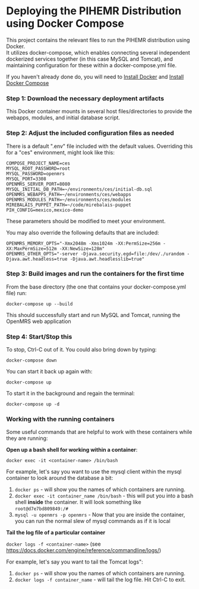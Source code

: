 # Deploying the PIHEMR Distribution using Docker Compose

This project contains the relevant files to run the PIHEMR distribution using Docker.  
It utilizes docker-compose, which enables connecting several independent
dockerized services together (in this case MySQL and Tomcat), and maintaining configuration 
for these within a docker-compose.yml file.

If you haven't already done do, you will need to [Install Docker](https://docs.docker.com/) 
and [Install Docker Compose](https://docs.docker.com/compose/)

### Step 1:  Download the necessary deployment artifacts

This Docker container mounts in several host files/directories to provide the webapps, modules, 
and initial database script.

### Step 2:  Adjust the included configuration files as needed

There is a default ".env" file included with the default values.  Overriding this for a "ces" 
environment, might look like this:

```
COMPOSE_PROJECT_NAME=ces
MYSQL_ROOT_PASSWORD=root
MYSQL_PASSWORD=openmrs
MYSQL_PORT=3308
OPENMRS_SERVER_PORT=8080
MYSQL_INITIAL_DB_PATH=~/environments/ces/initial-db.sql
OPENMRS_WEBAPPS_PATH=~/environments/ces/webapps
OPENMRS_MODULES_PATH=~/environments/ces/modules
MIREBALAIS_PUPPET_PATH=~/code/mirebalais-puppet
PIH_CONFIG=mexico,mexico-demo
```

These parameters should be modified to meet your environment.

You may also override the following defaults that are included:

```
OPENMRS_MEMORY_OPTS="-Xmx2048m -Xms1024m -XX:PermSize=256m -XX:MaxPermSize=512m -XX:NewSize=128m"
OPENMRS_OTHER_OPTS="-server -Djava.security.egd=file:/dev/./urandom -Djava.awt.headless=true -Djava.awt.headlesslib=true"
```

### Step 3:  Build images and run the containers for the first time

From the base directory (the one that contains your docker-compose.yml file) run:

`docker-compose up --build`

This should successfully start and run MySQL and Tomcat, running the OpenMRS web application

### Step 4:  Start/Stop this

To stop, Ctrl-C out of it.  You could also bring down by typing:

`docker-compose down`

You can start it back up again with:

`docker-compose up`

To start it in the background and regain the terminal:

`docker-compose up -d`


### Working with the running containers

Some useful commands that are helpful to work with these containers while they are running:

**Open up a bash shell for working within a container**: 

`docker exec -it <container-name> /bin/bash`

For example, let's say you want to use the mysql client within the mysql container to look around the database a bit:

1. `docker ps` - will show you the names of which containers are running.
2. `docker exec -it container_name /bin/bash` - this will put you into a bash shell __inside__ the container.  It will look something like `root@d7e7bd809849:/#`
3. `mysql -u openmrs -p openmrs` - Now that you are inside the container, you can run the normal slew of mysql commands as if it is local

**Tail the log file of a particular container**

`docker logs -f <container-name>` (see https://docs.docker.com/engine/reference/commandline/logs/)

For example, let's say you want to tail the Tomcat logs":

1. `docker ps` - will show you the names of which containers are running.
2. `docker logs -f container_name` - will tail the log file.  Hit Ctrl-C to exit.
